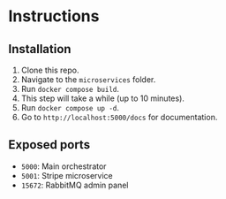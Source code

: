 # Instructions

## Installation

1. Clone this repo.
2. Navigate to the `microservices` folder.
3. Run `docker compose build`.
4. This step will take a while (up to 10 minutes).
5. Run `docker compose up -d`.
6. Go to `http://localhost:5000/docs` for documentation.

## Exposed ports

- `5000`: Main orchestrator
- `5001`: Stripe microservice
- `15672`: RabbitMQ admin panel
